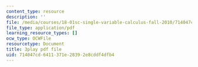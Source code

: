 ```yaml
---
content_type: resource
description: ''
file: /media/courses/18-01sc-single-variable-calculus-fall-2010/714047cd6411371e28392e8cddf4dfb4_MK_0QHbUnIA.pdf
file_type: application/pdf
learning_resource_types: []
ocw_type: OCWFile
resourcetype: Document
title: 3play pdf file
uid: 714047cd-6411-371e-2839-2e8cddf4dfb4
---
```

